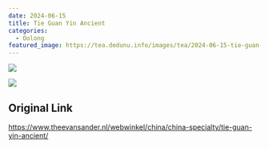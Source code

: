 ```yaml
---
date: 2024-06-15
title: Tie Guan Yin Ancient
categories:
  - Oolong
featured_image: https://tea.dedunu.info/images/tea/2024-06-15-tie-guan-yin-ancient-1.jpeg
---
```


![](https://tea.dedunu.info/images/tea/2024-06-15-tie-guan-yin-ancient-2.jpeg)

![](https://tea.dedunu.info/images/tea/2024-06-15-tie-guan-yin-ancient-3.jpeg)

## Original Link

<https://www.theevansander.nl/webwinkel/china/china-specialty/tie-guan-yin-ancient/>

